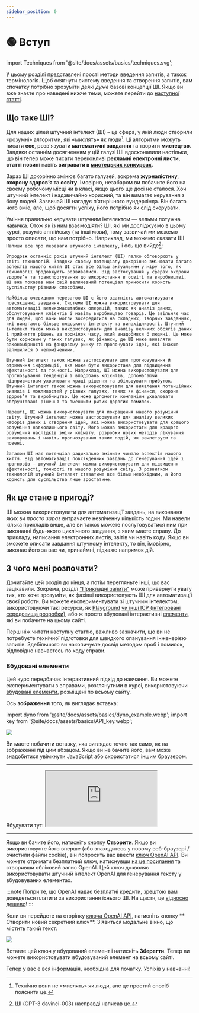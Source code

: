 ```yaml
---
sidebar_position: 0
---
```


# 🟢 Вступ

import Techniques from '@site/docs/assets/basics/techniques.svg';

<div style={{textAlign: 'center'}}>
  <Techniques style={{width:"100%",height:"300px",verticalAlign:"top"}}/>
</div>

У цьому розділі представлені прості методи введення запитів, а також термінологія. Щоб осягнути систему введення та створення запитів, вам спочатку потрібно зрозуміти деякі *дуже* базові концепції ШІ. Якщо ви вже знаєте про наведені нижче теми, можете перейти до [наступної статті](https://learnprompting.org/docs/basics/prompting).

## Що таке ШІ?

Для наших цілей штучний інтелект (ШІ) – це сфера, у якій люди створили «розумні» алгоритми, які «мислять» як люди[^1]. Ці алгоритми можуть писати **есе**, розв'язувати **математичні завдання** та творити **мистецтво**. Завдяки останнім досягненням у цій галузі ШІ вдосконалили настільки, що він тепер може писати переконливі **рекламні електронні листи**, **статті новин**і навіть **вигравати в [мистецьких конкурсах](https://impakter.com/art-made-by-ai-wins-fine-arts-competition/)**.

Зараз ШІ докорінно змінює багато галузей, зокрема **журналістику**, **охорону здоров’я** та **освіту**. Імовірно, незабаром ви побачите його на своєму робочому місці чи в класі, якщо цього ще досі не сталося. Хоч штучний інтелект і надзвичайно корисний, та він вимагає керування з боку людей. Зазвичай ШІ нагадує п’ятирічного вундеркінда. Він багато чого вміє, але, щоб досягти успіху, його потрібно як слід скерувати.

Уміння правильно керувати штучним інтелектом — вельми потужна навичка. Отож як із ним взаємодіяти? ШІ, які ми досліджуємо в цьому курсі, розуміє англійську (та інші мови), тому зазвичай ми можемо просто описати, що нам потрібно. Наприклад, ми можемо сказати ШІ `Напиши есе про переваги штучного інтелекту,` і ось що вийде[^2]:

```
Впродовж останніх років штучний інтелект (ШІ) палко обговорюють у світі технологій. Завдяки своєму потенціалу докорінно змінювати багато аспектів нашого життя ШІ стає все більш актуальним у міру того, як технології продовжують розвиватися. Від застосування у сферах охорони здоров’я та транспортування до використання в освіті та виробництві, ШІ вже показав нам свій величезний потенціал приносити користь суспільству різними способами.

Найбільш очевидною перевагою ШІ є його здатність автоматизувати повсякденні завдання. Системи ШІ можна використовувати для автоматизації великомасштабних операцій, таких як аналіз даних, обслуговування клієнтів і навіть виробництво товарів. Це звільняє час для людей, щоб вони могли зосередитися на складних, творчих завданнях, які вимагають більше людського інтелекту та винахідливості. Штучний інтелект також можна використовувати для аналізу великих обсягів даних і прийняття рішень за проміжок часу, який знадобився б людині. Це може бути корисним у таких галузях, як фінанси, де ШІ може виявляти закономірності на фондовому ринку та пропонувати ідеї, які інакше залишилися б непоміченими.

Штучний інтелект також можна застосовувати для прогнозування й отримання інформації, яка може бути використана для підвищення ефективності та точності. Наприклад, ШІ можна використовувати для прогнозування тенденцій і вподобань клієнтів, допомагаючи підприємствам ухвалювати кращі рішення та збільшувати прибуток. Штучний інтелект також можна використовувати для виявлення потенційних ризиків і можливостей у різних галузях, таких як фінанси, охорона здоров’я та виробництво. Це може допомогти компаніям ухвалювати обґрунтовані рішення та зменшити ризик дорогих помилок.

Нарешті, ШІ можна використовувати для покращення нашого розуміння світу. Штучний інтелект можна застосовувати для аналізу великих наборів даних і створення ідей, які можна використовувати для кращого розуміння навколишнього світу. Його можна використати для кращого розуміння наслідків зміни клімату, розробки нових методів лікування захворювань і навіть прогнозування таких подій, як землетруси та повені.

Загалом ШІ має потенціал радикально змінити чимало аспектів нашого життя. Від автоматизації повсякденних завдань до генерування ідей і прогнозів — штучний інтелект можна використовувати для підвищення ефективності, точності та нашого розуміння світу. З розвитком технологій штучний інтелект ставатиме все більш необхідним, а його користь для суспільства лише зростатиме.
```

## Як це стане в пригоді?

ШІ можна використовувати для автоматизації завдань, на виконання яких ви *просто зараз* витрачаєте незліченну кількість годин. Ми навели кілька прикладів вище, але ви також можете послуговуватися ним при виконанні будь-якого циклічного завдання, з яким маєте справу. До прикладу, написання електронних листів, звітів чи навіть коду. Якщо ви зможете описати завдання штучному інтелекту, то він, імовірно, виконає його за вас чи, принаймні, підкаже напрямок дій.

## З чого мені розпочати?

Дочитайте цей розділ до кінця, а потім перегляньте інші, що вас зацікавили. Зокрема, розділ ["Прикладні запити"](https://learnprompting.org/docs/applied_prompting/overview) може привернути увагу тих, хто хоче зрозуміти, як фахівці використовують ШІ для автоматизації своєї роботи. Ви можете експериментувати зі штучним інтелектом, використовуючи такі ресурси, як [Playground](https://beta.openai.com/playground) [чи інші ІСР (інтегровані середовища розробки)](https://learnprompting.org/docs/tooling/IDEs/intro), або ж просто вбудовані інтерактивні [елементи](https://learnprompting.org/docs/basics/intro#embeds), які ви побачите на цьому сайті.

Перш ніж читати наступну статтю, важливо зазначити, що ви не потребуєте технічної підготовки для швидкого опанування інженерією запитів. Здебільшого ви накопичуєте досвід методом проб і помилок, відповідно навчаєтесь по ходу справи.

### Вбудовані елементи

Цей курс передбачає інтерактивний підхід до навчання. Ви можете експериментувати з вправами, розглянутими в курсі, використовуючи [вбудовані елементи](https://embed.learnprompting.org/), розміщені по всьому сайту.

Ось **зображення** того, як виглядає вставка:

import dyno from '@site/docs/assets/basics/dyno_example.webp';
import key from '@site/docs/assets/basics/API_key.webp';

<div style={{textAlign: 'center'}}>
  <img src={dyno} style={{width: "750px"}} />
</div>

Ви маєте побачити вставку, яка виглядає точно так само, як на зображенні під цим абзацом. Якщо ви не бачите його, вам може знадобитися увімкнути JavaScript або скористатися іншим браузером.

<hr />
Вбудувати тут:

<iframe    src="https://embed.learnprompting.org/embed?config=eyJ0b3BQIjowLCJ0ZW1wZXJhdHVyZSI6MCwibWF4VG9rZW5zIjoyNTYsIm91dHB1dCI6IkNob2NvbGF0ZSwgVmFuaWxsYSwgU3RyYXdiZXJyeSwgTWludCBDaGlwLCBSb2NreSBSb2FkLCBDb29raWUgRG91Z2gsIEJ1dHRlciBQZWNhbiwgTmVhcG9saXRhbiwgQ29mZmVlLCBDb2NvbnV0IiwicHJvbXB0IjoiR2VuZXJhdGUgYSBjb21tYSBzZXBhcmF0ZWQgbGlzdCBvZiAxMCBpY2UgY3JlYW0gZmxhdm9yczoiLCJtb2RlbCI6InRleHQtZGF2aW5jaS0wMDMifQ%3D%3D"
    style={{width:"100%", height:"280px", border:"0", borderRadius:"4px", overflow:"hidden"}}
    sandbox="allow-forms allow-modals allow-popups allow-presentation allow-same-origin allow-scripts"
></iframe>
<hr />

Якщо ви бачите його, натисніть кнопку **Створити**. Якщо ви використовуєте його вперше (або знаходитесь у новому веб-браузері / очистили файли cookie), він попросить вас ввести [ключ OpenAI API](https://platform.openai.com/account/api-keys). Ви можете отримати безплатний ключ, натиснувши [ на це посилання](https://platform.openai.com/account/api-keys) та створивши обліковий запис OpenAI. Цей ключ дозволяє використовувати штучний інтелект OpenAI для генерування тексту у вбудовуваних елементах.

:::note
Попри те, що OpenAI надає безплатні кредити, зрештою вам доведеться платити за використання їхнього ШІ. На щастя, це [відносно дешево](https://openai.com/pricing)!
:::

Коли ви перейдете на сторінку [ключа OpenAI API](https://platform.openai.com/account/api-keys), натисніть кнопку ** Створити новий секретний ключ**. З’явиться модальне вікно, що містить такий текст:

<div style={{textAlign: 'center'}}>
  <img src={key} style={{width: "750px"}} />
</div>

Вставте цей ключ у вбудований елемент і натисніть **Зберегти**. Тепер ви можете використовувати вбудовуваний елемент на всьому сайті.

Тепер у вас є вся інформація, необхідна для початку. Успіхів у навчанні!


[^1]: Технічно вони не «мислять» як люди, але це простий спосіб пояснити це.
[^2]: ШІ (GPT-3 davinci-003) насправді написав це.
